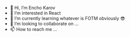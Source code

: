 - 👋 Hi, I’m Encho Karov
- 👀 I’m interested in React
- 🌱 I’m currently learning whatever is FOTM obviously 😎
- 💞️ I’m looking to collaborate on ...
- 📫 How to reach me ...

<!---
encho-karov/encho-karov is a ✨ special ✨ repository because its `README.md` (this file) appears on your GitHub profile.
You can click the Preview link to take a look at your changes.
--->
